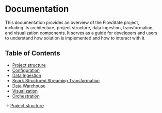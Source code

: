 # Documentation

This documentation provides an overview of the FlowState project, including its architecture, project structure, data ingestion, transformation, and visualization components. It serves as a guide for developers and users to understand how solution is implemented and how to interact with it.

## Table of Contents
- [Project structure](#project-structure)
- [Configuration](#configuration)
- [Data Ingestion](#data-ingestion)
- [Spark Structured Streaming Transformation](#spark-structured-streaming-transformation)
- [Data Warehouse](#data-warehouse)
- [Visualization](#visualization)
- [Orchestration](#orchestration)

-> [Project structure](structure.md)